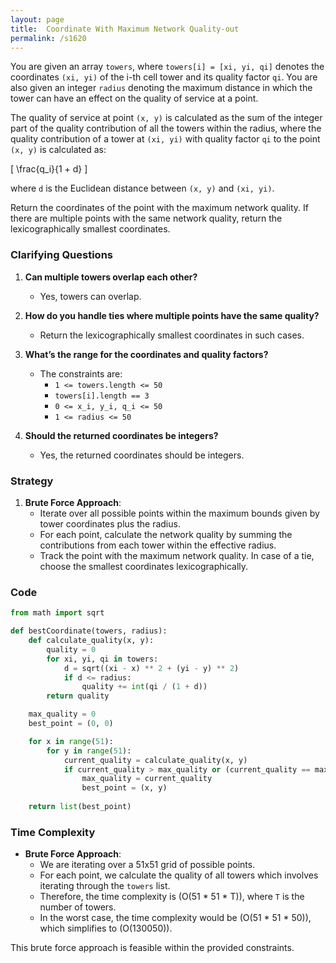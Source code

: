 ```yaml
---
layout: page
title:  Coordinate With Maximum Network Quality-out
permalink: /s1620
---
```


You are given an array `towers`, where `towers[i] = [xi, yi, qi]` denotes the coordinates `(xi, yi)` of the i-th cell tower and its quality factor `qi`. You are also given an integer `radius` denoting the maximum distance in which the tower can have an effect on the quality of service at a point.

The quality of service at point `(x, y)` is calculated as the sum of the integer part of the quality contribution of all the towers within the radius, where the quality contribution of a tower at `(xi, yi)` with quality factor `qi` to the point `(x, y)` is calculated as:

\[ \frac{q_i}{1 + d} \]

where `d` is the Euclidean distance between `(x, y)` and `(xi, yi)`.

Return the coordinates of the point with the maximum network quality. If there are multiple points with the same network quality, return the lexicographically smallest coordinates.

### Clarifying Questions

1. **Can multiple towers overlap each other?**
   - Yes, towers can overlap.

2. **How do you handle ties where multiple points have the same quality?**
   - Return the lexicographically smallest coordinates in such cases.

3. **What’s the range for the coordinates and quality factors?**
   - The constraints are:
     - `1 <= towers.length <= 50`
     - `towers[i].length == 3`
     - `0 <= x_i, y_i, q_i <= 50`
     - `1 <= radius <= 50`

4. **Should the returned coordinates be integers?**
   - Yes, the returned coordinates should be integers.

### Strategy

1. **Brute Force Approach**:
    - Iterate over all possible points within the maximum bounds given by tower coordinates plus the radius.
    - For each point, calculate the network quality by summing the contributions from each tower within the effective radius.
    - Track the point with the maximum network quality. In case of a tie, choose the smallest coordinates lexicographically.

### Code

```python
from math import sqrt

def bestCoordinate(towers, radius):
    def calculate_quality(x, y):
        quality = 0
        for xi, yi, qi in towers:
            d = sqrt((xi - x) ** 2 + (yi - y) ** 2)
            if d <= radius:
                quality += int(qi / (1 + d))
        return quality

    max_quality = 0
    best_point = (0, 0)

    for x in range(51):
        for y in range(51):
            current_quality = calculate_quality(x, y)
            if current_quality > max_quality or (current_quality == max_quality and (x, y) < best_point):
                max_quality = current_quality
                best_point = (x, y)
    
    return list(best_point)
```

### Time Complexity

- **Brute Force Approach**:
    - We are iterating over a 51x51 grid of possible points.
    - For each point, we calculate the quality of all towers which involves iterating through the `towers` list.
    - Therefore, the time complexity is \(O(51 * 51 * T)\), where `T` is the number of towers.
    - In the worst case, the time complexity would be \(O(51 * 51 * 50)\), which simplifies to \(O(130050)\). 

This brute force approach is feasible within the provided constraints.